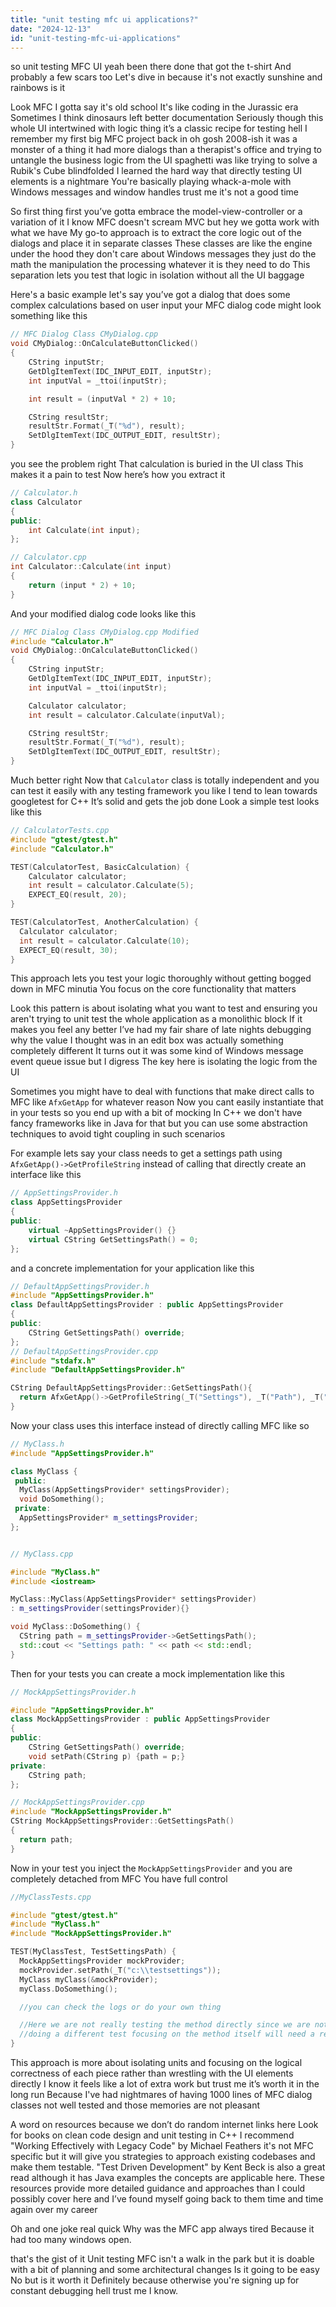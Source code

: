 ```yaml
---
title: "unit testing mfc ui applications?"
date: "2024-12-13"
id: "unit-testing-mfc-ui-applications"
---
```


so unit testing MFC UI yeah been there done that got the t-shirt And probably a few scars too Let's dive in because it's not exactly sunshine and rainbows is it

Look MFC I gotta say it's old school It's like coding in the Jurassic era Sometimes I think dinosaurs left better documentation Seriously though this whole UI intertwined with logic thing it’s a classic recipe for testing hell I remember my first big MFC project back in oh gosh 2008-ish it was a monster of a thing it had more dialogs than a therapist's office and trying to untangle the business logic from the UI spaghetti was like trying to solve a Rubik's Cube blindfolded I learned the hard way that directly testing UI elements is a nightmare You're basically playing whack-a-mole with Windows messages and window handles trust me it's not a good time

So first thing first you’ve gotta embrace the model-view-controller or a variation of it I know MFC doesn't scream MVC but hey we gotta work with what we have My go-to approach is to extract the core logic out of the dialogs and place it in separate classes These classes are like the engine under the hood they don't care about Windows messages they just do the math the manipulation the processing whatever it is they need to do This separation lets you test that logic in isolation without all the UI baggage

Here's a basic example let's say you’ve got a dialog that does some complex calculations based on user input your MFC dialog code might look something like this

```cpp
// MFC Dialog Class CMyDialog.cpp
void CMyDialog::OnCalculateButtonClicked()
{
    CString inputStr;
    GetDlgItemText(IDC_INPUT_EDIT, inputStr);
    int inputVal = _ttoi(inputStr);

    int result = (inputVal * 2) + 10;

    CString resultStr;
    resultStr.Format(_T("%d"), result);
    SetDlgItemText(IDC_OUTPUT_EDIT, resultStr);
}

```

 you see the problem right That calculation is buried in the UI class This makes it a pain to test Now here’s how you extract it

```cpp
// Calculator.h
class Calculator
{
public:
    int Calculate(int input);
};

// Calculator.cpp
int Calculator::Calculate(int input)
{
    return (input * 2) + 10;
}

```

And your modified dialog code looks like this

```cpp
// MFC Dialog Class CMyDialog.cpp Modified
#include "Calculator.h"
void CMyDialog::OnCalculateButtonClicked()
{
    CString inputStr;
    GetDlgItemText(IDC_INPUT_EDIT, inputStr);
    int inputVal = _ttoi(inputStr);

    Calculator calculator;
    int result = calculator.Calculate(inputVal);

    CString resultStr;
    resultStr.Format(_T("%d"), result);
    SetDlgItemText(IDC_OUTPUT_EDIT, resultStr);
}

```

Much better right Now that `Calculator` class is totally independent and you can test it easily with any testing framework you like I tend to lean towards googletest for C++ It’s solid and gets the job done Look a simple test looks like this

```cpp
// CalculatorTests.cpp
#include "gtest/gtest.h"
#include "Calculator.h"

TEST(CalculatorTest, BasicCalculation) {
    Calculator calculator;
    int result = calculator.Calculate(5);
    EXPECT_EQ(result, 20);
}

TEST(CalculatorTest, AnotherCalculation) {
  Calculator calculator;
  int result = calculator.Calculate(10);
  EXPECT_EQ(result, 30);
}
```

This approach lets you test your logic thoroughly without getting bogged down in MFC minutia You focus on the core functionality that matters

Look this pattern is about isolating what you want to test and ensuring you aren't trying to unit test the whole application as a monolithic block If it makes you feel any better I’ve had my fair share of late nights debugging why the value I thought was in an edit box was actually something completely different It turns out it was some kind of Windows message event queue issue but I digress The key here is isolating the logic from the UI

Sometimes you might have to deal with functions that make direct calls to MFC like `AfxGetApp` for whatever reason Now you cant easily instantiate that in your tests so you end up with a bit of mocking In C++ we don't have fancy frameworks like in Java for that but you can use some abstraction techniques to avoid tight coupling in such scenarios

For example lets say your class needs to get a settings path using `AfxGetApp()->GetProfileString` instead of calling that directly create an interface like this

```cpp
// AppSettingsProvider.h
class AppSettingsProvider
{
public:
    virtual ~AppSettingsProvider() {}
    virtual CString GetSettingsPath() = 0;
};


```

and a concrete implementation for your application like this

```cpp
// DefaultAppSettingsProvider.h
#include "AppSettingsProvider.h"
class DefaultAppSettingsProvider : public AppSettingsProvider
{
public:
    CString GetSettingsPath() override;
};
// DefaultAppSettingsProvider.cpp
#include "stdafx.h"
#include "DefaultAppSettingsProvider.h"

CString DefaultAppSettingsProvider::GetSettingsPath(){
  return AfxGetApp()->GetProfileString(_T("Settings"), _T("Path"), _T(""));
}

```

Now your class uses this interface instead of directly calling MFC like so

```cpp
// MyClass.h
#include "AppSettingsProvider.h"

class MyClass {
 public:
  MyClass(AppSettingsProvider* settingsProvider);
  void DoSomething();
 private:
  AppSettingsProvider* m_settingsProvider;
};


// MyClass.cpp

#include "MyClass.h"
#include <iostream>

MyClass::MyClass(AppSettingsProvider* settingsProvider)
: m_settingsProvider(settingsProvider){}

void MyClass::DoSomething() {
  CString path = m_settingsProvider->GetSettingsPath();
  std::cout << "Settings path: " << path << std::endl;
}
```
Then for your tests you can create a mock implementation like this

```cpp
// MockAppSettingsProvider.h

#include "AppSettingsProvider.h"
class MockAppSettingsProvider : public AppSettingsProvider
{
public:
    CString GetSettingsPath() override;
    void setPath(CString p) {path = p;}
private:
    CString path;
};

// MockAppSettingsProvider.cpp
#include "MockAppSettingsProvider.h"
CString MockAppSettingsProvider::GetSettingsPath()
{
  return path;
}


```

Now in your test you inject the `MockAppSettingsProvider` and you are completely detached from MFC You have full control

```cpp
//MyClassTests.cpp

#include "gtest/gtest.h"
#include "MyClass.h"
#include "MockAppSettingsProvider.h"

TEST(MyClassTest, TestSettingsPath) {
  MockAppSettingsProvider mockProvider;
  mockProvider.setPath(_T("c:\\testsettings"));
  MyClass myClass(&mockProvider);
  myClass.DoSomething();

  //you can check the logs or do your own thing

  //Here we are not really testing the method directly since we are not using the return of the method but instead we can focus on the methods
  //doing a different test focusing on the method itself will need a return type but as an example this works ok
}
```

This approach is more about isolating units and focusing on the logical correctness of each piece rather than wrestling with the UI elements directly I know it feels like a lot of extra work but trust me it’s worth it in the long run Because I've had nightmares of having 1000 lines of MFC dialog classes not well tested and those memories are not pleasant

A word on resources because we don’t do random internet links here Look for books on clean code design and unit testing in C++ I recommend "Working Effectively with Legacy Code" by Michael Feathers it's not MFC specific but it will give you strategies to approach existing codebases and make them testable. "Test Driven Development" by Kent Beck is also a great read although it has Java examples the concepts are applicable here. These resources provide more detailed guidance and approaches than I could possibly cover here and I’ve found myself going back to them time and time again over my career

Oh and one joke real quick Why was the MFC app always tired Because it had too many windows open.

that's the gist of it Unit testing MFC isn't a walk in the park but it is doable with a bit of planning and some architectural changes Is it going to be easy No but is it worth it Definitely because otherwise you're signing up for constant debugging hell trust me I know.
